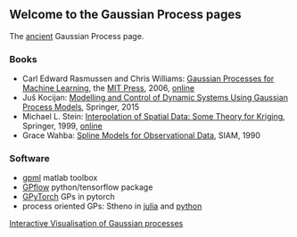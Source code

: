 ## Welcome to the Gaussian Process pages

The [ancient](ancient) Gaussian Process page.

### Books ###

- Carl Edward Rasmussen and Chris Williams: [Gaussian Processes for Machine Learning](gpml), the [MIT Press](https://mitpress.mit.edu), 2006, [online](gpml/chapters)
- Juš Kocijan: [Modelling and Control of Dynamic Systems Using Gaussian Process Models](https://link.springer.com/book/10.1007/978-3-319-21021-6), Springer, 2015
- Michael L. Stein: [Interpolation of Spatial Data: Some Theory for
Kriging](https://link.springer.com/book/10.1007/978-1-4612-1494-6),
Springer, 1999, [online](https://link.springer.com/content/pdf/10.1007/978-1-4612-1494-6.pdf)
- Grace Wahba: [Spline Models for Observational Data](https://doi.org/10.1137/1.9781611970128), SIAM, 1990

### Software ###

- [gpml](gpml/code) matlab toolbox
- [GPflow](http://gpflow.org) python/tensorflow package
- [GPyTorch](http://gpytorch.ai) GPs in pytorch
- process oriented GPs: Stheno in
  [julia](https://github.com/JuliaGaussianProcesses/Stheno.jl) and [python](https://github.com/wesselb/stheno)

[Interactive Visualisation of Gaussian processes](http://www.infinitecuriosity.org/vizgp)
